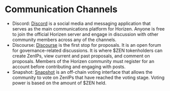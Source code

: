 # Communication Channels

- Discord: [Discord](https://discord.com/invite/z8eebsj7Sv) is a social media and messaging application that serves as the main communications platform for Horizen. Anyone is free to join the official Horizen server and engage in discussion with other community members across any of the channels.
- Discourse: [Discourse](https://horizen.discourse.group/) is the first stop for proposals. It is an open forum for governance-related discussions. It is where $ZEN tokenholders can create ZenIPs, view current and past proposals, and comment on proposals. Members of the Horizen community must register for an account before contributing and engaging with posts.
- Snapshot: [Snapshot](https://snapshot.org/#/horizenfoundation.eth) is an off-chain voting interface that allows the community to vote on ZenIPs that have reached the voting stage. Voting power is based on the amount of $ZEN held.
